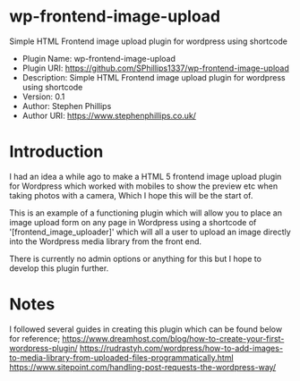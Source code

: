 # wp-frontend-image-upload
Simple HTML Frontend image upload plugin for wordpress using shortcode

* Plugin Name: wp-frontend-image-upload
* Plugin URI: https://github.com/SPhillips1337/wp-frontend-image-upload
* Description: Simple HTML Frontend image upload plugin for wordpress using shortcode
* Version: 0.1
* Author: Stephen Phillips
* Author URI: https://www.stephenphillips.co.uk/

Introduction
============
I had an idea a while ago to make a HTML 5 frontend image upload plugin for Wordpress which worked with mobiles to show the preview etc when taking photos with a camera, Which I hope this will be the start of.

This is an example of a functioning plugin which will allow you to place an image upload form on any page in Wordpress using a shortcode of '[frontend_image_uploader]' which will all a user to upload an image directly into the Wordpress media library from the front end.

There is currently no admin options or anything for this but I hope to develop this plugin further.

Notes
=====
I followed several guides in creating this plugin which can be found below for reference;
https://www.dreamhost.com/blog/how-to-create-your-first-wordpress-plugin/
https://rudrastyh.com/wordpress/how-to-add-images-to-media-library-from-uploaded-files-programmatically.html
https://www.sitepoint.com/handling-post-requests-the-wordpress-way/
